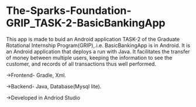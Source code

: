 # The-Sparks-Foundation-GRIP_TASK-2-BasicBankingApp
 This app is made to buid an Android application TASK-2 of the Graduate Rotational Internship Program(GRIP),.i.e. BasicBankingApp is in Android. It is an Android application that deploys a run with Java. It facilitates the transfer of money between multiple users, keeping the information to see the customer, and records of all transactions thus well performed. 
 
->Frontend- Gradle, Xml. 
 
->Backend- Java, Database(Mysql lite). 
 
->Developed in Andriod Studio
